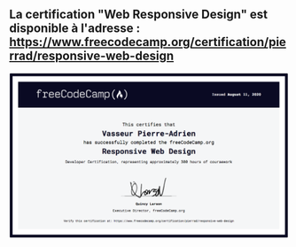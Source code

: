 
## La certification "Web Responsive Design" est disponible à l'adresse : https://www.freecodecamp.org/certification/pierrad/responsive-web-design
<img src="https://github.com/Pierrad/Programmation/blob/master/HTML_CSS/FreeCodeCamp/Certification_Responsive_Web_Design.png"> </img>

